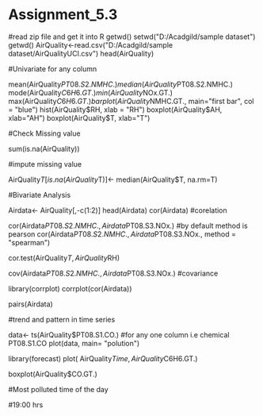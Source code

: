 # Assignment_5.3

#read zip file and get it into R
getwd()
setwd("D:/Acadgild/sample dataset")
getwd()
AirQuality<-read.csv("D:/Acadgild/sample dataset/AirQualityUCI.csv")
head(AirQuality)

#Univariate for any column 

mean(AirQuality$PT08.S2.NMHC.)
median(AirQuality$PT08.S2.NMHC.)
mode(AirQuality$C6H6.GT.)
min(AirQuality$NOx.GT.)
max(AirQuality$C6H6.GT.)
barplot(AirQuality$NMHC.GT., main="first bar", col = "blue")
hist(AirQuality$RH, xlab = "RH")
boxplot(AirQuality$AH, xlab="AH")
boxplot(AirQuality$T, xlab="T")

#Check Missing value 

sum(is.na(AirQuality))

#impute missing value 

AirQuality$T[is.na(AirQuality$T)]<- median(AirQuality$T, na.rm=T)

#Bivariate Analysis

Airdata<- AirQuality[,-c(1:2)]
head(Airdata)
cor(Airdata) #corelation

cor(Airdata$PT08.S2.NMHC., Airdata$PT08.S3.NOx.) #by default method is pearson
cor(Airdata$PT08.S2.NMHC., Airdata$PT08.S3.NOx., method = "spearman")

cor.test(AirQuality$T, AirQuality$RH)

cov(Airdata$PT08.S2.NMHC., Airdata$PT08.S3.NOx.) #covariance

library(corrplot)
corrplot(cor(Airdata))

pairs(Airdata)



#trend and pattern in time series

data<- ts(AirQuality$PT08.S1.CO.) #for any one column i.e chemical PT08.S1.CO
plot(data, main= "polution")

library(forecast)
plot( AirQuality$Time, AirQuality$C6H6.GT.)

boxplot(AirQuality$CO.GT.)


#Most polluted time of the day 

#19:00 hrs
